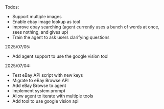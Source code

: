 Todos:

- Support multiple images
- Enable ebay image lookup as tool
- Improve ebay searching (agent currently uses a bunch of words at once, sees nothing, and gives up)
- Train the agent to ask users clarifying questions

2025/07/05:

- Add agent support to use the google vision tool

2025/07/04:

- Test eBay API script with new keys
- Migrate to eBay Browse API
- Add eBay Browse to agent
- Implement system prompt
- Allow agent to iterate with multiple tools
- Add tool to use google vision api
